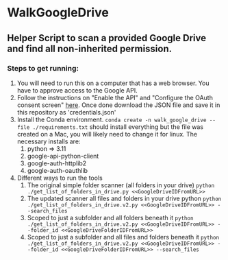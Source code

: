# WalkGoogleDrive
## Helper Script to scan a provided Google Drive and find all non-inherited permission.

### Steps to get running:
1. You will need to run this on a computer that has a web browser. You have to approve access to the Google API.
1. Follow the instructions on "Enable the API" and "Configure the OAuth consent screen" [here](https://developers.google.com/drive/api/quickstart/python). Once done download the JSON file and save it in this repository as 'credentials.json'
1. Install the Conda environment. `conda create -n walk_google_drive --file ./requirements.txt` should install everything but the file was created on a Mac, you will likely need to change it for linux. The necessary installs are:
    1. python => 3.11
    1. google-api-python-client
    1. google-auth-httplib2
    1. google-auth-oauthlib
1. Different ways to run the tools
    1. The original simple folder scanner (all folders in your drive) `python ./get_list_of_folders_in_drive.py <<GoogleDriveIDFromURL>>`
    2. The updated scanner all files and folders in your drive python `python ./get_list_of_folders_in_drive.v2.py <<GoogleDriveIDFromURL>> --search_files`
    3. Scoped to just a subfolder and all folders beneath it `python ./get_list_of_folders_in_drive.v2.py <<GoogleDriveIDFromURL>> --folder_id <<GoogleDriveFolderIDFromURL>>`
    4. Scoped to just a subfolder and all files and folders beneath it `python ./get_list_of_folders_in_drive.v2.py <<GoogleDriveIDFromURL>> --folder_id <<GoogleDriveFolderIDFromURL>> --search_files`
